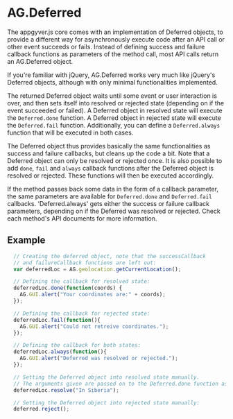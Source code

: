 # AG.Deferred

The appgyver.js core comes with an implementation of Deferred objects, to provide a different way for asynchronously execute code after an API call or other event succeeds or fails. Instead of defining success and failure callback functions as parameters of the method call, most API calls return an AG.Deferred object.

If you're familiar with jQuery, AG.Deferred works very much like jQuery's Deferred objects, although with only minimal functionalities implemented.

The returned Deferred object waits until some event or user interaction is over, and then sets itself into resolved or rejected state (depending on if the event succeeded or failed). A Deferred object in resolved state will execute the `Deferred.done` function. A Deferred object in rejected state will execute the `Deferred.fail` function. Additionally, you can define a `Deferred.always` function that will be executed in both cases.

The Deferred object thus provides basically the same functionalities as success and failure callbacks, but cleans up the code a bit. Note that a Deferred object can only be resolved or rejected once. It is also possible to add `done`, `fail` and `always` callback functions after the Deferred object is resolved or rejected. These functions will then be executed accordingly.

If the method passes back some data in the form of a callback parameter, the same parameters are available for `Deferred.done` and `Deferred.fail` callbacks. 'Deferred.always' gets either the success or failure callback parameters, depending on if the Deferred was resolved or rejected. Check each method's API documents for more information.

## Example

```javascript
  // Creating the deferred object, note that the successCallback 
  // and failureCallback functions are left out:
  var deferredLoc = AG.geolocation.getCurrentLocation();

  // Defining the callback for resolved state:
  deferredLoc.done(function(coords) {
    AG.GUI.alert("Your coordinates are:" + coords);
  });

  // Defining the callback for rejected state:
  deferredLoc.fail(function(){
    AG.GUI.alert("Could not retreive coordinates.");
  });

  // Defining the callback for both states:
  deferredLoc.always(function(){
    AG.GUI.alert("Deferred was resolved or rejected.");
  });

  // Setting the Deferred object into resolved state manually.
  // The arguments given are passed on to the Deferred.done function as parameters:
  deferredLoc.resolve("In Siberia");

  // Setting the Deferred object into rejected state manually:
  deferred.reject();
```